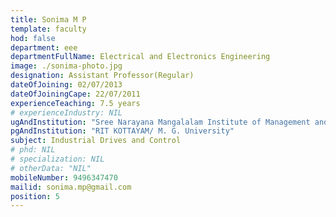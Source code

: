 ```yaml
---
title: Sonima M P
template: faculty
hod: false
department: eee
departmentFullName: Electrical and Electronics Engineering
image: ./sonima-photo.jpg
designation: Assistant Professor(Regular)
dateOfJoining: 02/07/2013
dateOfJoiningCape: 22/07/2011
experienceTeaching: 7.5 years
# experienceIndustry: NIL
ugAndInstitution: "Sree Narayana Mangalalam Institute of Management and Technology/M.G. University"
pgAndInstitution: "RIT KOTTAYAM/ M. G. University"
subject: Industrial Drives and Control
# phd: NIL
# specialization: NIL
# otherData: "NIL"
mobileNumber: 9496347470
mailid: sonima.mp@gmail.com
position: 5
---
```

